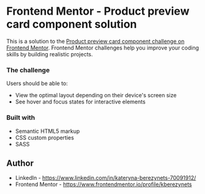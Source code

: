 # Frontend Mentor - Product preview card component solution

This is a solution to the [Product preview card component challenge on Frontend Mentor](https://www.frontendmentor.io/challenges/product-preview-card-component-GO7UmttRfa). Frontend Mentor challenges help you improve your coding skills by building realistic projects. 

### The challenge
Users should be able to:
- View the optimal layout depending on their device's screen size
- See hover and focus states for interactive elements

### Built with
- Semantic HTML5 markup
- CSS custom properties
- SASS 

## Author
- LinkedIn - https://www.linkedin.com/in/kateryna-berezynets-70091912/ 
- Frontend Mentor - https://www.frontendmentor.io/profile/kberezynets
